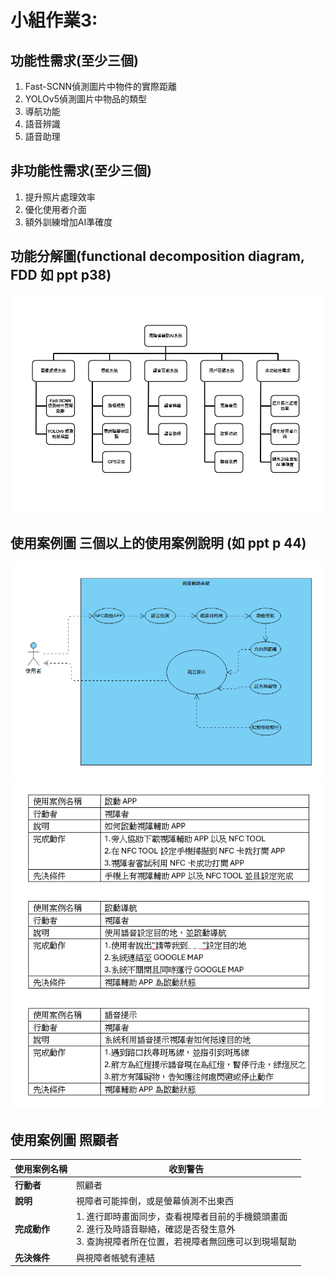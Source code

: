 # 小組作業3:

## 功能性需求(至少三個)
1. Fast-SCNN偵測圖片中物件的實際距離
2. YOLOv5偵測圖片中物品的類型
3. 導航功能
4. 語音辨識
5. 語音助理

## 非功能性需求(至少三個)
1. 提升照片處理效率
2. 優化使用者介面
3. 額外訓練增加AI準確度

## 功能分解圖(functional decomposition diagram, FDD 如 ppt p38)
![功能分解圖](images/功能分解圖.png)

## 使用案例圖 三個以上的使用案例說明 (如 ppt p 44)
![使用案例圖](images/使用案例圖.PNG)
![使用案例說明](images/使用案例說明.PNG)

## 使用案例圖 照顧者
| **使用案例名稱** | 收到警告                           |
|------------------|------------------------------------|
| **行動者**       | 照顧者                             |
| **說明**         | 視障者可能摔倒，或是螢幕偵測不出東西 |
| **完成動作**     | 1. 進行即時畫面同步，查看視障者目前的手機鏡頭畫面<br>2. 進行及時語音聯絡，確認是否發生意外<br>3. 查詢視障者所在位置，若視障者無回應可以到現場幫助 |
| **先決條件**     | 與視障者帳號有連結                  |
